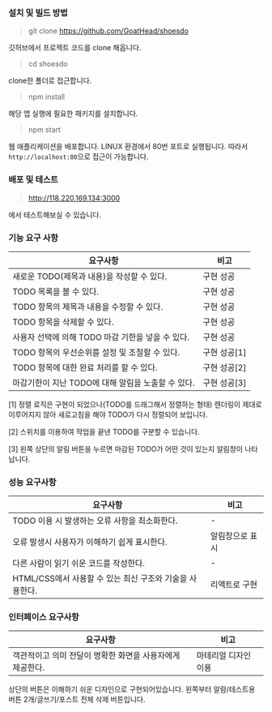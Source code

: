 ### 설치 및 빌드 방법

>git clone https://github.com/GoatHead/shoesdo

깃허브에서 프로젝트 코드를 clone 해옵니다.

>cd shoesdo

clone한 폴더로 접근합니다.

>npm install

해당 앱 실행에 필요한 패키지를 설치합니다.

>npm start

웹 애플리케이션을 배포합니다. LINUX 환경에서 80번 포트로 실행됩니다. 따라서 `http://localhost:80`으로 접근이 가능합니다.

### 배포 및 테스트

>http://118.220.169.134:3000

에서 테스트해보실 수 있습니다.

### 기능 요구 사항

| 요구사항                                           | 비고         |
| -------------------------------------------------- | ------------ |
| 새로운 TODO(제목과 내용)을 작성할 수 있다.         | 구현 성공    |
| TODO 목록을 볼 수 있다.                            | 구현 성공    |
| TODO 항목의 제목과 내용을 수정할 수 있다.          | 구현 성공    |
| TODO 항목을 삭제할 수 있다.                        | 구현 성공    |
| 사용자 선택에 의해 TODO 마감 기한을 넣을 수 있다.  | 구현 성공    |
| TODO 항목의 우선순위를 설정 및 조절할 수 있다.     | 구현 성공[1] |
| TODO 항목에 대한 완료 처리를 할 수 있다.           | 구현 성공[2] |
| 마감기한이 지난 TODO에 대해 알림을 노출할 수 있다. | 구현 성공[3] |

[1] 정렬 로직은 구현이 되었으나(TODO를 드래그해서 정렬하는 형태) 렌더링이 제대로 이루어지지 않아 새로고침을 해야 TODO가 다시 정렬되어 보입니다.

[2] 스위치를 이용하여 작업을 끝낸 TODO를 구분할 수 있습니다.

[3] 왼쪽 상단의 알림 버튼을 누르면 마감된 TODO가 어떤 것이 있는지 알림창이 나타납니다.

### 성능 요구사항

| 요구사항                                                 | 비고            |
| -------------------------------------------------------- | --------------- |
| TODO 이용 시 발생하는 오류 사항을 최소화한다.            | -               |
| 오류 발생시 사용자가 이해하기 쉽게 표시한다.             | 알림창으로 표시 |
| 다른 사람이 읽기 쉬운 코드를 작성한다.                   | -               |
| HTML/CSS에서 사용할 수 있는 최신 구조와 기술을 사용한다. | 리액트로 구현   |



### 인터페이스 요구사항
| 요구사항                                                  | 비고                 |
| --------------------------------------------------------- | -------------------- |
| 객관적이고 의미 전달이 명확한 화면을 사용자에게 제공한다. | 마테리얼 디자인 이용 |

상단의 버튼은 이해하기 쉬운 디자인으로 구현되어있습니다.
왼쪽부터 알람/테스트용 버튼 2개/글쓰기/포스트 전체 삭제 버튼입니다.
